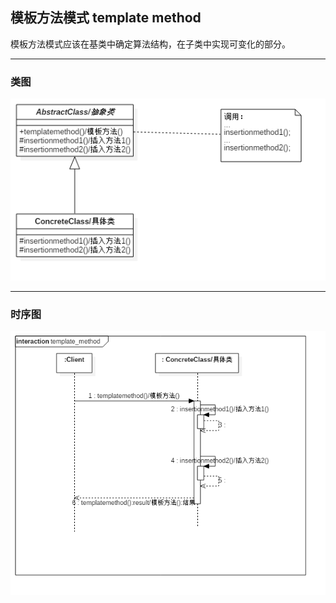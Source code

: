 ## 模板方法模式 template method

模板方法模式应该在基类中确定算法结构，在子类中实现可变化的部分。

---

### 类图

![类图](doc/template_method_class.png)

---

### 时序图

![时序图](doc/template_method_sequence.png)
